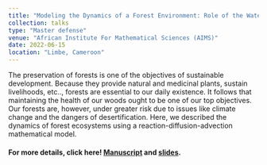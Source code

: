 ```yaml
---
title: "Modeling the Dynamics of a Forest Environment: Role of the Water Cycle"
collection: talks
type: "Master defense"
venue: "African Institute For Mathematical Sciences (AIMS)"
date: 2022-06-15
location: "Limbe, Cameroon"
---
```

The preservation of forests is one of the objectives of sustainable development. Because they provide natural and medicinal plants, sustain livelihoods, etc.., forests are essential to our daily existence. It follows that maintaining the health of our woods ought to be one of our top objectives.
Our forests are, however, under greater risk due to issues like climate change and the dangers of desertification. Here, we described the dynamics of forest ecosystems using a reaction-diffusion-advection mathematical model.
#### For more details, click here! [Manuscript](../../files/aims_master_thesis_2022.pdf) and [slides](../../files/aims_thesis_defense_june_2022.pdf).
